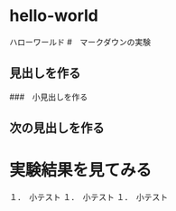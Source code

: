 # hello-world
ハローワールド
#　マークダウンの実験
## 見出しを作る
###　小見出しを作る
## 次の見出しを作る
# 実験結果を見てみる
１．　小テスト
１．　小テスト
１．　小テスト
